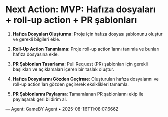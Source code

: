 # Next Action: MVP: Hafıza dosyaları + roll-up action + PR şablonları

1. **Hafıza Dosyaları Oluşturma**: Proje için hafıza dosyası şablonunu oluştur ve gerekli bilgileri ekle.

2. **Roll-Up Action Tanımlama**: Proje roll-up action'larını tanımla ve bunları hafıza dosyasına ekle.

3. **PR Şablonları Tasarlama**: Pull Request (PR) şablonları için gerekli başlıkları ve açıklamaları içeren bir taslak oluştur.

4. **Hafıza Dosyalarını Gözden Geçirme**: Oluşturulan hafıza dosyalarını ve roll-up action'ları gözden geçirerek eksiklikleri tamamla.

5. **PR Şablonlarını Paylaşma**: Tamamlanan PR şablonlarını ekip ile paylaşarak geri bildirim al.

— Agent: GameBY Agent • 2025-08-16T11:08:07.666Z
